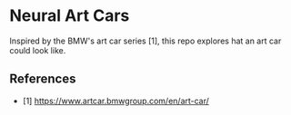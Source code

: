 # Neural Art Cars
Inspired by the BMW's art car series [1], this repo explores hat an art car could look like.


## References
- [1] https://www.artcar.bmwgroup.com/en/art-car/
